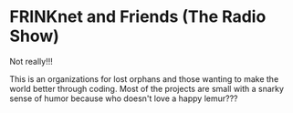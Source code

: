 # FRINKnet and Friends (The Radio Show)
Not really!!!

This is an organizations for lost orphans and those wanting to make the world better through coding. Most of the projects are small with a snarky sense of humor because who doesn't love a happy lemur???
